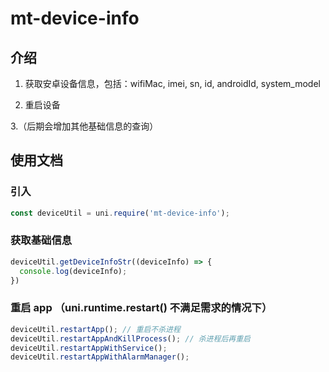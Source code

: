 # mt-device-info

## 介绍

1. 获取安卓设备信息，包括：wifiMac, imei, sn, id, androidId, system_model

2. 重启设备

3.（后期会增加其他基础信息的查询）

## 使用文档

### 引入

```javascript
const deviceUtil = uni.require('mt-device-info');
```

### 获取基础信息
```javascript
deviceUtil.getDeviceInfoStr((deviceInfo) => {
  console.log(deviceInfo);
})
```

### 重启 app （uni.runtime.restart() 不满足需求的情况下）
```javascript
deviceUtil.restartApp(); // 重启不杀进程
deviceUtil.restartAppAndKillProcess(); // 杀进程后再重启
deviceUtil.restartAppWithService();
deviceUtil.restartAppWithAlarmManager();
```